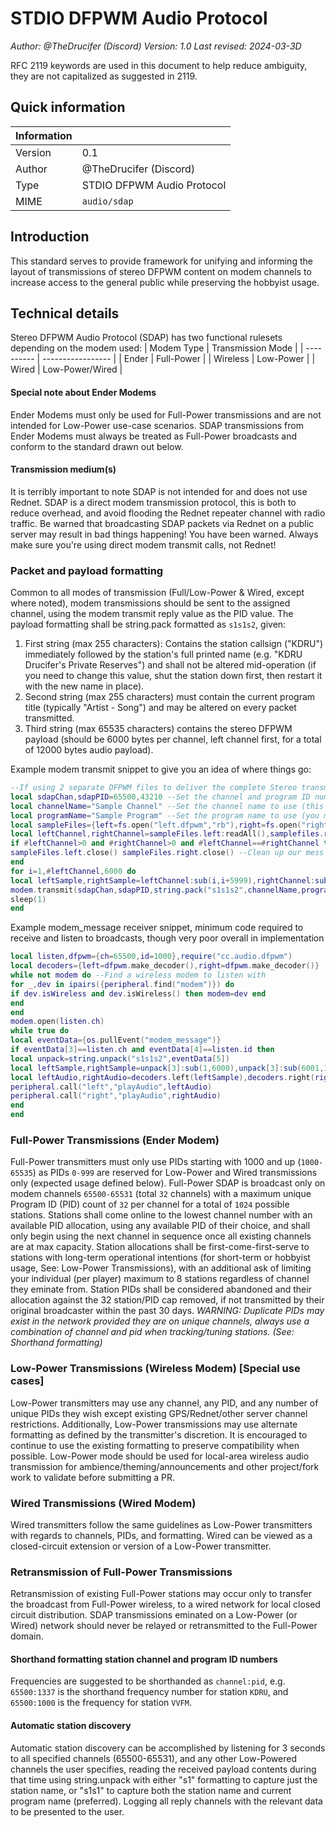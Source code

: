 # STDIO DFPWM Audio Protocol

*Author: @TheDrucifer (Discord)*
*Version: 1.0*
*Last revised: 2024-03-3D*

RFC 2119 keywords are used in this document to help reduce ambiguity, they are not capitalized as suggested in 2119.

## Quick information
| Information |                             |
| ----------- | --------------------------- |
| Version     | 0.1                         |
| Author      | @TheDrucifer (Discord)      |
| Type        | STDIO DFPWM Audio Protocol  |
| MIME        | `audio/sdap`                |

## Introduction
This standard serves to provide framework for unifying and informing the layout of transmissions of stereo DFPWM content on modem channels to increase access to the general public while preserving the hobbyist usage.

## Technical details
Stereo DFPWM Audio Protocol (SDAP) has two functional rulesets depending on the modem used:
| Modem Type | Transmission Mode |
| ---------- | ----------------- |
| Ender      | Full-Power        |
| Wireless   | Low-Power         |
| Wired      | Low-Power/Wired   |


#### Special note about Ender Modems
Ender Modems must only be used for Full-Power transmissions and are not intended for Low-Power use-case scenarios. SDAP transmissions from Ender Modems must always be treated as Full-Power broadcasts and conform to the standard drawn out below.

#### Transmission medium(s)
It is terribly important to note SDAP is not intended for and does not use Rednet. SDAP is a direct modem transmission protocol, this is both to reduce overhead, and avoid flooding the Rednet repeater channel with radio traffic. Be warned that broadcasting SDAP packets via Rednet on a public server may result in bad things happening! You have been warned. Always make sure you're using direct modem transmit calls, not Rednet!

### Packet and payload formatting
Common to all modes of transmission (Full/Low-Power & Wired, except where noted), modem transmissions should be sent to the assigned channel, using the modem transmit reply value as the PID value. The payload formatting shall be string.pack formatted as `s1s1s2`, given:
1. First string (max 255 characters): Contains the station callsign ("KDRU") immediately followed by the station's full printed name (e.g. "KDRU Drucifer's Private Reserves") and shall not be altered mid-operation (if you need to change this value, shut the station down first, then restart it with the new name in place).
2. Second string (max 255 characters) must contain the current program title (typically "Artist - Song") and may be altered on every packet transmitted.
3. Third string (max 65535 characters) contains the stereo DFPWM payload (should be 6000 bytes per channel, left channel first, for a total of 12000 bytes audio payload).

Example modem transmit snippet to give you an idea of where things go:
```lua
--If using 2 separate DFPWM files to deliver the complete Stereo transmission:
local sdapChan,sdapPID=65500,43210 --Set the channel and program ID numbers we will use
local channelName="Sample Channel" --Set the channel name to use (this must remain static during runtime)
local programName="Sample Program" --Set the program name to use (you may update this once per packet)
local sampleFiles={left=fs.open("left.dfpwm","rb"),right=fs.open("right.dfpwm","rb")} --Load files in binary mode to ensure data does not get mangled with unwanted UTF-8 conversion
local leftChannel,rightChannel=sampleFiles.left:readAll(),samplefiles.right:readAll() --Dump contents into string buffers
if #leftChannel>0 and #rightChannel>0 and #leftChannel==#rightChannel then
sampleFiles.left.close() sampleFiles.right.close() --Clean up our mess
end
for i=1,#leftChannel,6000 do
local leftSample,rightSample=leftChannel:sub(i,i+5999),rightChannel:sub(i,i+5999)
modem.transmit(sdapChan,sdapPID,string.pack("s1s1s2",channelName,programName,leftSample..rightSample))
sleep(1)
end
```

Example modem_message receiver snippet, minimum code required to receive and listen to broadcasts, though very poor overall in implementation
```lua
local listen,dfpwm={ch=65500,id=1000},require("cc.audio.dfpwm")
local decoders={left=dfpwm.make_decoder(),right=dfpwm.make_decoder()}
while not modem do --Find a wireless modem to listen with
for _,dev in ipairs({peripheral.find("modem")}) do
if dev.isWireless and dev.isWireless() then modem=dev end
end
end
modem.open(listen.ch)
while true do
local eventData={os.pullEvent("modem_message")}
if eventData[3]==listen.ch and eventData[4]==listen.id then
local unpack=string.unpack("s1s1s2",eventData[5])
local leftSample,rightSample=unpack[3]:sub(1,6000),unpack[3]:sub(6001,12000)
local leftAudio,rightAudio=decoders.left(leftSample),decoders.right(rightSample)
peripheral.call("left","playAudio",leftAudio)
peripheral.call("right","playAudio",rightAudio)
end
end
```

### Full-Power Transmissions (Ender Modem)
Full-Power transmitters must only use PIDs starting with 1000 and up (`1000-65535`) as PIDs `0-999` are reserved for Low-Power and Wired transmissions only (expected usage defined below). Full-Power SDAP is broadcast only on modem channels `65500-65531` (total `32` channels) with a maximum unique Program ID (PID) count of `32` per channel for a total of `1024` possible stations. Stations shall come online to the lowest channel number with an available PID allocation, using any available PID of their choice, and shall only begin using the next channel in sequence once all existing channels are at max capacity. Station allocations shall be first-come-first-serve to stations with long-term operational intentions (for short-term or hobbyist usage, See: Low-Power Transmissions), with an additional ask of limiting your individual (per player) maximum to 8 stations regardless of channel they eminate from. Station PIDs shall be considered abandoned and their allocation against the 32 station/PID cap removed, if not transmitted by their original broadcaster within the past 30 days. *WARNING: Duplicate PIDs may exist in the network provided they are on unique channels, always use a combination of channel and pid when tracking/tuning stations. (See: Shorthand formatting)*

### Low-Power Transmissions (Wireless Modem) [Special use cases]
Low-Power transmitters may use any channel, any PID, and any number of unique PIDs they wish except existing GPS/Rednet/other server channel restrictions. Additionally, Low-Power transmissions may use alternate formatting as defined by the transmitter's discretion. It is encouraged to continue to use the existing formatting to preserve compatibility when possible. Low-Power mode should be used for local-area wireless audio transmission for ambience/theming/announcements and other project/fork work to validate before submitting a PR.

### Wired Transmissions (Wired Modem)
Wired transmitters follow the same guidelines as Low-Power transmitters with regards to channels, PIDs, and formatting. Wired can be viewed as a closed-circuit extension or version of a Low-Power transmitter.

### Retransmission of Full-Power Transmissions
Retransmission of existing Full-Power stations may occur only to transfer the broadcast from Full-Power wireless, to a wired network for local closed circuit distribution. SDAP transmissions eminated on a Low-Power (or Wired) network should never be relayed or retransmitted to the Full-Power domain.

#### Shorthand formatting station channel and program ID numbers
Frequencies are suggested to be shorthanded as `channel:pid`, e.g. `65500:1337` is the shorthand frequency number for station `KDRU`, and `65500:1000` is the frequency for station `VVFM`.

#### Automatic station discovery
Automatic station discovery can be accomplished by listening for 3 seconds to all specified channels (65500-65531), and any other Low-Powered channels the user specifies, reading the received payload contents during that time using string.unpack with either "s1" formatting to capture just the station name, or "s1s1" to capture both the station name and current program name (preferred). Logging all reply channels with the relevant data to be presented to the user.
